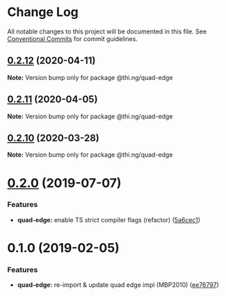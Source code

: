 # Change Log

All notable changes to this project will be documented in this file.
See [Conventional Commits](https://conventionalcommits.org) for commit guidelines.

## [0.2.12](https://github.com/thi-ng/umbrella/compare/@thi.ng/quad-edge@0.2.11...@thi.ng/quad-edge@0.2.12) (2020-04-11)

**Note:** Version bump only for package @thi.ng/quad-edge





## [0.2.11](https://github.com/thi-ng/umbrella/compare/@thi.ng/quad-edge@0.2.10...@thi.ng/quad-edge@0.2.11) (2020-04-05)

**Note:** Version bump only for package @thi.ng/quad-edge





## [0.2.10](https://github.com/thi-ng/umbrella/compare/@thi.ng/quad-edge@0.2.9...@thi.ng/quad-edge@0.2.10) (2020-03-28)

**Note:** Version bump only for package @thi.ng/quad-edge





# [0.2.0](https://github.com/thi-ng/umbrella/compare/@thi.ng/quad-edge@0.1.4...@thi.ng/quad-edge@0.2.0) (2019-07-07)

### Features

* **quad-edge:** enable TS strict compiler flags (refactor) ([5a6cec1](https://github.com/thi-ng/umbrella/commit/5a6cec1))

# 0.1.0 (2019-02-05)

### Features

* **quad-edge:** re-import & update quad edge impl (MBP2010) ([ee76797](https://github.com/thi-ng/umbrella/commit/ee76797))
